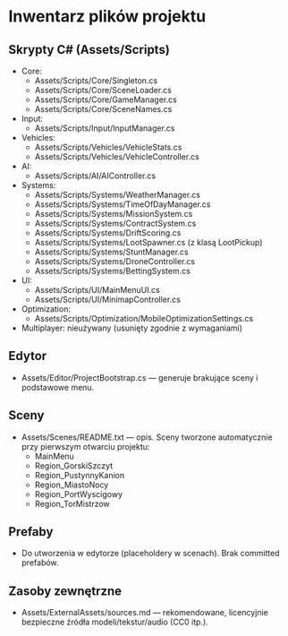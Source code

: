 # Inwentarz plików projektu

## Skrypty C# (Assets/Scripts)

- Core:
  - Assets/Scripts/Core/Singleton.cs
  - Assets/Scripts/Core/SceneLoader.cs
  - Assets/Scripts/Core/GameManager.cs
  - Assets/Scripts/Core/SceneNames.cs
- Input:
  - Assets/Scripts/Input/InputManager.cs
- Vehicles:
  - Assets/Scripts/Vehicles/VehicleStats.cs
  - Assets/Scripts/Vehicles/VehicleController.cs
- AI:
  - Assets/Scripts/AI/AIController.cs
- Systems:
  - Assets/Scripts/Systems/WeatherManager.cs
  - Assets/Scripts/Systems/TimeOfDayManager.cs
  - Assets/Scripts/Systems/MissionSystem.cs
  - Assets/Scripts/Systems/ContractSystem.cs
  - Assets/Scripts/Systems/DriftScoring.cs
  - Assets/Scripts/Systems/LootSpawner.cs (z klasą LootPickup)
  - Assets/Scripts/Systems/StuntManager.cs
  - Assets/Scripts/Systems/DroneController.cs
  - Assets/Scripts/Systems/BettingSystem.cs
- UI:
  - Assets/Scripts/UI/MainMenuUI.cs
  - Assets/Scripts/UI/MinimapController.cs
- Optimization:
  - Assets/Scripts/Optimization/MobileOptimizationSettings.cs
- Multiplayer: nieużywany (usunięty zgodnie z wymaganiami)

## Edytor
- Assets/Editor/ProjectBootstrap.cs — generuje brakujące sceny i podstawowe menu.

## Sceny
- Assets/Scenes/README.txt — opis. Sceny tworzone automatycznie przy pierwszym otwarciu projektu:
  - MainMenu
  - Region_GorskiSzczyt
  - Region_PustynnyKanion
  - Region_MiastoNocy
  - Region_PortWyscigowy
  - Region_TorMistrzow

## Prefaby
- Do utworzenia w edytorze (placeholdery w scenach). Brak committed prefabów.

## Zasoby zewnętrzne
- Assets/ExternalAssets/sources.md — rekomendowane, licencyjnie bezpieczne źródła modeli/tekstur/audio (CC0 itp.).